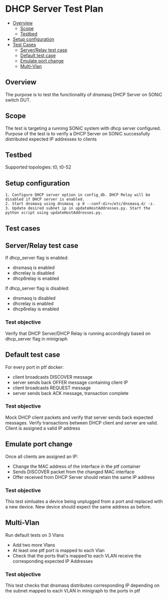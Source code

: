 # DHCP Server Test Plan

- [Overview](#overview)
  - [Scope](#scope)
  - [Testbed](#testbed)
- [Setup configuration](#setup-configuration)
- [Test Cases](#test-cases)
  - [Server/Relay test case](#serverrelay-test-case)
  - [Default test case](#default-test-case)
  - [Emulate port change](#emulate-port-change)
  - [Multi-Vlan](#multi-vlan)

## Overview

The purpose is to test the functionality of dnsmasq DHCP Server on SONiC switch DUT.

## Scope

The test is targeting a running SONiC system with dhcp server configured.
Purpose of the test is to verify a DHCP Server on SONiC successfully distributed expected IP addresses to clients

## Testbed

Supported topologies: t0, t0-52

## Setup configuration

    1. Configure DHCP server option in config_db. DHCP Relay will be disabled if DHCP server is enabled.
	2. Start dnsmasq using dnsmasq -p 0 --conf-dir=/etc/dnsmasq.d/ -z. 
	3. Update desired subnet ip in updateHostAddresses.py. Start the python script using updateHostAddresses.py.

## Test cases

## Server/Relay test case

If dhcp_server flag is enabled:
- dnsmasq is enabled
- dhcrelay is disabled
- dhcp6relay is enabled

If dhcp_server flag is disabled:
- dnsmasq is disabled
- dhcrelay is enabled
- dhcp6relay is enabled

### Test objective

Verify that DHCP Server/DHCP Relay is running accordingly based on dhcp_server flag in minigraph

## Default test case

For every port in ptf docker:
- client broadcasts DISCOVER message
- server sends back OFFER message containing client IP
- client broadcasts REQUEST message
- server sends back ACK message, transaction complete

### Test objective

Mock DHCP client packets and verify that server sends back expected messages.
Verify transactions between DHCP client and server are valid. Client is assigned a valid IP address

## Emulate port change

Once all clients are assigned an IP:
- Change the MAC address of the interface in the ptf container
- Sends DISCOVER packet from the changed MAC interface
- Offer received from DHCP Server should retain the same IP address

### Test objective

This test simluates a device being unplugged from a port and replaced with a new device. New device should expect the same address as before.

## Multi-Vlan

Run default tests on 3 Vlans
- Add two more Vlans
- At least one ptf port is mapped to each Vlan
- Check that the ports that's mapped'to each VLAN receive the corresponding expected IP Addresses

### Test objective

This test checks that dnsmasq distributes corresponding IP depending on the subnet mapped to each VLAN in minigraph to the ports in ptf
